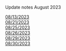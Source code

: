 Update notes August 2023

[08/13/2023](./08-13-2023/08-13-2023.md)
<br>
[08/21/2023](./08-21-2023/08-21-2023.md)
<br>
[08/25/2023](./08-25-2023/08-25-2023.md)
<br>
[08/26/2023](./08-26-2023/08-26-2023.md)
<br>
[08/29/2023](./08-29-2023/08-29-2023.md)
<br>
[08/30/2023](./08-30-2023/08-30-2023.md)
